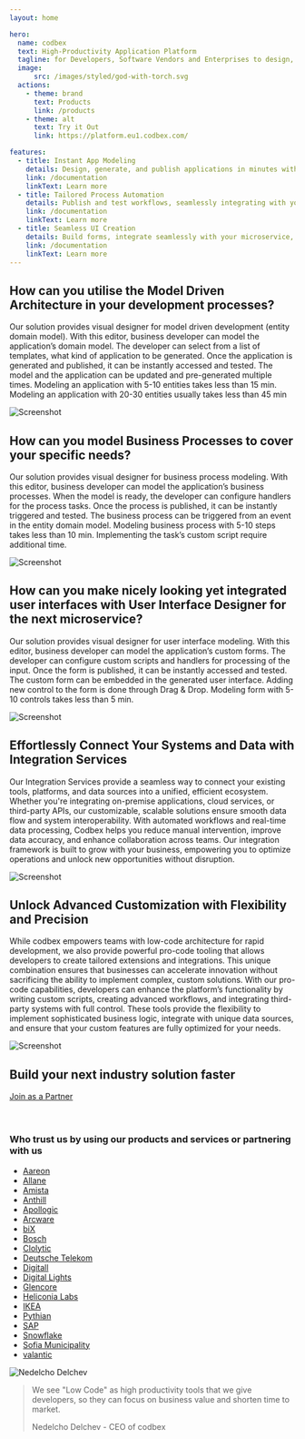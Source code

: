 ```yaml
---
layout: home

hero:
  name: codbex
  text: High-Productivity Application Platform
  tagline: for Developers, Software Vendors and Enterprises to design, develop and deliver their industry solutions
  image:
      src: /images/styled/god-with-torch.svg
  actions:
    - theme: brand
      text: Products
      link: /products
    - theme: alt
      text: Try it Out
      link: https://platform.eu1.codbex.com/

features:
  - title: Instant App Modeling
    details: Design, generate, and publish applications in minutes with our visual model-driven development tools
    link: /documentation
    linkText: Learn more
  - title: Tailored Process Automation
    details: Publish and test workflows, seamlessly integrating with your domain models for dynamic automation
    link: /documentation
    linkText: Learn more
  - title: Seamless UI Creation
    details: Build forms, integrate seamlessly with your microservice, and publish for immediate use
    link: /documentation
    linkText: Learn more
---
```


<div class="content">
	<section>
		<div class="container flex">
			<div class="text">
				<h2>How can you utilise the <strong>Model Driven Architecture</strong> in your development processes?</h2>
				<p>Our solution provides visual designer for model driven development (entity domain model).
					With this editor, business developer can model the application’s domain model.
					The developer can select from a list of templates, what kind of application to be generated.
					Once the application is generated and published, it can be instantly accessed and tested.
					The model and the application can be updated and pre-generated multiple times.
					Modeling an application with 5-10 entities takes less than 15 min.
					Modeling an application with 20-30 entities usually takes less than 45 min</p>
			</div>
			<div class="image">
				<img src="/images/ide-mda.png" alt="Screenshot" class="screenshot editable" />
			</div>
		</div>
	</section>
	<section>
		<div class="container flex">
			<div class="text">
				<h2>How can you model <strong>Business Processes</strong> to cover your specific needs?</h2>
				<p>Our solution provides visual designer for business process modeling.
					With this editor, business developer can model the application’s business processes.
					When the model is ready, the developer can configure handlers for the process tasks.
					Once the process is published, it can be instantly triggered and tested.
					The business process can be triggered from an event in the entity domain model.
					Modeling business process with 5-10 steps takes less than 10 min.
					Implementing the task’s custom script require additional time.</p>
			</div>
			<div class="image">
				<img src="/images/ide-bpm.png" alt="Screenshot" class="screenshot editable" />
			</div>
		</div>
	</section>
	<section>
		<div class="container flex">
			<div class="text">
				<h2>How can you make nicely looking yet integrated user interfaces with <strong>User Interface Designer</strong> for the next microservice?</h2>
				<p>Our solution provides visual designer for user interface modeling.
					With this editor, business developer can model the application’s custom forms.
					The developer can configure custom scripts and handlers for processing of the input.
					Once the form is published, it can be instantly accessed and tested.
					The custom form can be embedded in the generated user interface.
					Adding new control to the form is done through Drag & Drop.
					Modeling form with 5-10 controls takes less than 5 min.</p>
			</div>
			<div class="image">
				<img src="/images/ide-form.png" alt="Screenshot" class="screenshot editable" />
			</div>
		</div>
	</section>
	<section>
		<div class="container flex">
			<div class="text">
				<h2>Effortlessly Connect Your Systems and Data with <strong>Integration Services</strong></h2>
				<p>Our Integration Services provide a seamless way to connect your existing tools, platforms, and data sources into a unified, efficient ecosystem. Whether you're integrating on-premise applications, cloud services, or third-party APIs, our customizable, scalable solutions ensure smooth data flow and system interoperability. With automated workflows and real-time data processing, Codbex helps you reduce manual intervention, improve data accuracy, and enhance collaboration across teams. Our integration framework is built to grow with your business, empowering you to optimize operations and unlock new opportunities without disruption.</p>
			</div>
			<div class="image">
				<img src="/images/ide-integrations.png" alt="Screenshot" class="screenshot editable" />
			</div>
		</div>
	</section>
	<section>
		<div class="container flex">
			<div class="text">
				<h2>Unlock Advanced <strong>Customization</strong> with Flexibility and Precision</h2>
				<p>While codbex empowers teams with low-code architecture for rapid development, we also provide powerful pro-code tooling that allows developers to create tailored extensions and integrations. This unique combination ensures that businesses can accelerate innovation without sacrificing the ability to implement complex, custom solutions. With our pro-code capabilities, developers can enhance the platform’s functionality by writing custom scripts, creating advanced workflows, and integrating third-party systems with full control. These tools provide the flexibility to implement sophisticated business logic, integrate with unique data sources, and ensure that your custom features are fully optimized for your needs.</p>
			</div>
			<div class="image">
				<img src="/images/ide-coding.png" alt="Screenshot" class="screenshot editable" />
			</div>
		</div>
	</section>
	<section class="partners">
		<h2><strong>Build</strong> your next industry solution faster</h2>
		<div class="button alt"><a href="mailto:office@codbex.com">Join as a Partner</a></div>
		<br><br>
		<h3><strong>Who</strong> trust us by using our products and services or partnering with us</h3>
		<div class="container text-center">
			<ul class="partner-list">
				<li><a href="https://aareon.com/" target="_blank">Aareon</a></li>
				<li><a href="https://allane.com/" target="_blank">Allane</a></li>
				<li><a href="https://amista.be" target="_blank">Amista</a></li>
				<li><a href="https://anthill.one/" target="_blank">Anthill</a></li>
				<li><a href="https://apollogic.com/" target="_blank">Apollogic</a></li>
				<li><a href="https://arcware.io" target="_blank">Arcware</a></li>
				<li><a href="https://bix-consulting.com/" target="_blank">biX</a></li>
				<li><a href="https://bosch.com/" target="_blank">Bosch</a></li>
				<li><a href="https://clolytic.com/" target="_blank">Clolytic</a></li>
				<li><a href="https://www.telekom.com/en" target="_blank">Deutsche Telekom</a></li>
				<li><a href="https://digitall.com" target="_blank">Digitall</a></li>
				<li><a href="https://lights.digital" target="_blank">Digital Lights</a></li>
				<li><a href="https://glencore.com" target="_blank">Glencore</a></li>
				<li><a href="https://heliconialabs.com/" target="_blank">Heliconia Labs</a></li>
				<li><a href="https://ikea.com/" target="_blank">IKEA</a></li>
				<li><a href="https://pythian.com/" target="_blank">Pythian</a></li>
				<li><a href="https://sap.com/" target="_blank">SAP</a></li>
				<li><a href="https://snowflake.com/" target="_blank">Snowflake</a></li>
				<li><a href="https://www.sofia.bg/web/sofia-municipality" target="_blank">Sofia Municipality</a></li>
				<li><a href="https://valantic.com/" target="_blank">valantic</a></li>
				<!-- <li><a href="https://wisertech.com/" target="_blank">Wiser</a></li> -->
			</ul>
			</div>
	</section>
	<section class="testimonial">
		<div class="container flex">
			<div class="testimonial-block">
				<div class="square-image"><img src="/images/staff/nedelcho.jpg" alt="Nedelcho Delchev"></div>
				<blockquote>
					<p>We see "Low Code" as high productivity tools that we give developers,
						so they can focus on business value and shorten time to market.</p>
					<p class="author">Nedelcho Delchev - CEO of codbex</p>
				</blockquote>
			</div>
		</div>
	</section>
</div>